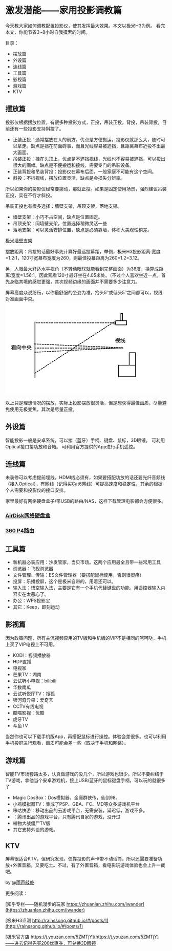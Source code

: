 # 激发潜能——家用投影调教篇

今天教大家如何调教配置投影仪，使其发挥最大效果。本文以极米H3为例。
看完本文，你能节省3~8小时自我摸索的时间。

目录：

* 摆放篇
* 外设篇
* 连线篇
* 工具篇
* 影视篇
* 游戏篇
* KTV

## 摆放篇

投影仪根据摆放位置，有很多种投影方式，正投，吊装正投，背投，吊装背投，目前还有一些投影支持斜投了。

* 正装正投：通常摆放在人的前方。优点是方便搬运，投影仪就那么大，随时可以拿走。缺点是挡在前面碍事，而且光线容易被遮挡，且距离幕布近投不出最大画面。
* 吊装正投：挂在头顶上，优点是不遮挡视线，光线也不容易被遮挡，可以投出很大的画幅。缺点是不便搬运和接线，需要专门的吊装设备。
* 正装背投和吊装背投：投影仪在幕布后面，一般家庭不可能有这个空间。
* 斜投：不挡视线，摆放位置灵活，缺点是会损失分辨率。

所以如果你的投影仪经常要挪动，那就正投。如果是固定使用场景，强烈建议吊装正投，实在不行才斜投。

吊装正投也有很多选择：墙壁支架，吊顶支架，落地支架。

* 墙壁支架：小巧不占空间，缺点是位置固定。
* 吊顶支架：同墙壁支架，位置选择稍微灵活一些
* 落地支架：可以灵活安排位置，缺点是必须靠墙，体积大美观性稍差。

[极米墙壁支架](https://union-click.jd.com/jdc?e=&p=AyIGZRtcHQQUBVYbWxIyFwdcHl0UAhcAURJrUV1KWQorAlBHU0VeBUVNR0ZbSkdETlcNVQtHRVNSUVNLXANBRA1XB14DS10cQQVYD21XHgJVEl4TAxICUh9SJVdFBB5%2BW1ICd0ENSDwUf1t1TxofU1QeC2UaaxUDEwddGlgXABo3ZRtcJUN8B1QbWhUGFwdlGmsVBhQBUR9cEQsaA1UYaxICGzcATwtWUUxPE0ATJTIiBGUraxUyETcXdQ8QUBcOUBMPFlBCDlAaWBZSEwFXG14XVUcHVUxZHVdGN1caWhEL)

摆放距离：吊投的话最好事先计算好最远投幕距，举例，极米H3投影距离:宽度=1.2:1，120寸宽幕布宽度为260，则最佳投幕距离为260*1.2=3.12。

另，人眼最大舒适水平视角（不转动眼球就能看到完整画面）为36度，换算成距离:宽度=1.56:1。因此观看120寸最好坐在4.05米处。（不过个人喜欢坐近一点，首先身临其境的感觉更强，其次视频边缘的画面并不需要多少注意力。

屏幕高度众说纷纭，以你最舒服的坐姿为准，抬头5°或低头5°之间都可以，视线对准画面中央。
![示意图](../images/touyingweizhi.png)

以上只是理想情况的摆放，实际上投影摆放很灵活，但是想获得最佳画质，尽量避免使用无极变焦，其次是尽量正投。

## 外设篇

智能投影一般是安卓系统，可以接（蓝牙）手柄、键盘、鼠标，3D眼镜。
可利用Optical接口接功放和音箱。
可利用官方提供的App进行手机遥控。

## 连线篇

未装修可以考虑提前埋线，HDMI线必须有，如果要搭配功放的话还要光纤音频线（接入Optical），有网线（记得买Cat6网线）可提高速度和稳定性，其余的根据个人需要和投影仪的接口安排。

家里最好有网络硬盘盒子/带USB的路由/NAS，这样下载管理电影都会方便很多。

### [AirDisk网络硬盘盒](https://union-click.jd.com/jdc?e=&p=AyIGZRtZHQUaAFAYWBwyEQVVElMUBhsAVBprUV1KWQorAlBHU0VeBUVNR0ZbSkdETlcNVQtHRVNSUVNLXANBRA1XB14DS10cQQVYD21XHgRXG1IdAxYOUhpaJXZVbFV5B3NQcUNPGUFXVnsPK1MzEGIeC2UaaxUDEwddGlgXABo3ZRtcJUN8AFETUxYAIgZlG18TBBYDUhpdFQMWBGUcWxwyR1MFWAhLSlRcHStrJQEiN2UbaxYyUGkFHVJFAxYFVhkOHQoXVFxPCBQHRg8AHwwUUhMAVBlaEDIQBlQfUg%3D%3D)

### [360 P4路由](https://union-click.jd.com/jdc?e=&p=AyIGZRtTFAYWDlETXxAyFAJWHV4cBSJDCkMFSjJLQhBaGR4cDF8QTwcKXg1cAAQJS14MQQVYDwtFSlMTBAtHR0pZChUdRUFGfwAXXRABFAJcHGtBYhR8S3gMTWd1HRBgMEpHcnQrZStTDh43VCtbFAMSD1QYWRcKIjdVHGtDbBIGVBpaFAMbBVArWiUCFgFTH18SBxMPVx9YJQUSDmVOD0VBQVkdXQBdMiI3VitrJQIiBGVEH0hfIgVUGl8c)

## 工具篇

* 新机器必装应用：沙发管家，当贝市场。这两个应用最全且带一些常用工具
* 浏览器：飞视浏览器
* 文件管理、传输：ES文件管理器（要搭配鼠标使用，否则很蛋疼）
* 投屏：乐播投屏，这个是极米自带的，用着还可以。
* 输入法：悟空输入法，主要是它有一个手机代替键盘的功能。用遥控器输入内容实在太恶心了。
* 办公：WPS投影宝
* 其它：Keep，即刻运动

## 影视篇

因为政策问题，所有主流视频应用的TV版和手机版的VIP不是相同的呵呵哒，手机上买了VIP电视上不可用。

* KODI：视频播放器
* HDP直播
* 电视家
* 芒果TV：湖南
* 云试听小电视：bilibili
* 华数南瓜
* 云试听悦厅TV：搜狐
* 银河奇异果：爱奇艺
* CCTV有线电视
* 酷喵影视：优酷
* 虎牙TV
* 斗鱼TV

当然你也可以下载手机版App，再搭配鼠标进行操控。体验会差很多。也可以利用手机投屏进行观看，画质可能会差一些（取决于手机和网络）。

## 游戏篇

智能TV市场套路太多，认真做游戏的没几个，所以游戏也很少。所以不要纠结于TV游戏，拿他当个安卓游戏机，接上USB/蓝牙的鼠标键盘手柄，可以玩的就很多了

* Magic DosBox：Dos模拟器，金庸群侠传，仙剑98。
* 小鸡模拟器TV：集成了PSP、GBA、FC、MD等众多游戏机平台
* 咪咕快游：移动出品的云游戏平台，无需安装，延迟低，游戏不多。
* ：腾讯出品的游戏平台，只有腾讯自家的游戏，没开过
* 植物大战僵尸TV版
* 其它支持外设的游戏。

## KTV

屏幕很适合KTV，但研究发现，仅靠投影的声卡带不动话筒，所以还需要准备功放+外置音箱，又要吃土。不过，有了外置音箱，看电影玩游戏体验也会上升一截吧。

by [@雨声敲敲](www.weibo.com/rainssong)

更多阅读：

[知乎专栏——随机漫步的玩家 https://zhuanlan.zhihu.com/iwander](https://zhuanlan.zhihu.com/iwander)

[极米H3评测 http://rainssong.github.io/#/posts/1](http://rainssong.github.io/#/posts/1)

[极米官方店 https://j.youzan.com/5ZMTjY](https://j.youzan.com/5ZMTjY)——进去记得先买200优惠券，可兑换3D眼镜 